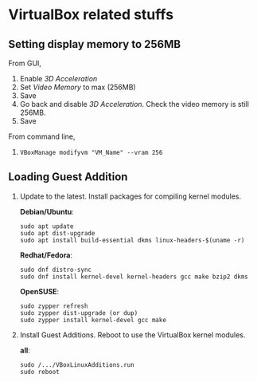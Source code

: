 # VirtualBox related stuffs

## Setting display memory to 256MB
From GUI,
  1. Enable *3D Acceleration*
  2. Set *Video Memory* to max (256MB)
  3. Save
  4. Go back and disable *3D Acceleration*.  Check the video memory is still 256MB.
  5. Save

From command line,
  1. `VBoxManage modifyvm "VM_Name" --vram 256`


## Loading Guest Addition
 1. Update to the latest.  Install packages for compiling kernel modules.

    **Debian/Ubuntu**:
    ```
    sudo apt update
    sudo apt dist-upgrade
    sudo apt install build-essential dkms linux-headers-$(uname -r)
    ```

    **Redhat/Fedora**:
    ```
    sudo dnf distro-sync
    sudo dnf install kernel-devel kernel-headers gcc make bzip2 dkms
    ```

    **OpenSUSE**:
    ```
    sudo zypper refresh
    sudo zypper dist-upgrade (or dup)
    sudo zypper install kernel-devel gcc make
    ```

3. Install Guest Additions.  Reboot to use the VirtualBox kernel modules.

   **all**:
   ```
   sudo /.../VBoxLinuxAdditions.run
   sudo reboot
   ```
